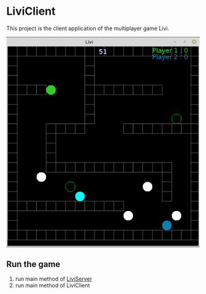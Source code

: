 # LiviClient

This project is the client application of the multiplayer game Livi.

![Alt text](src/images/Livi.png)

## Run the game

1. run main method of [LiviServer](https://github.com/linaKriebel/LiviServer)
2. run main method of LiviClient